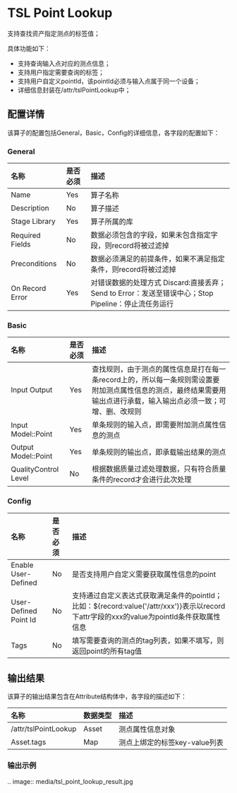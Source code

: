 # TSL Point Lookup

支持查找资产指定测点的标签值；

具体功能如下：
- 支持查询输入点对应的测点信息；
- 支持用户指定需要查询的标签；
- 支持用户自定义pointId，该pointId必须与输入点属于同一个设备；
- 详细信息封装在/attr/tslPointLookup中；

## 配置详情

该算子的配置包括General，Basic，Config的详细信息，各字段的配置如下：

### General
| 名称            | 是否必须 | 描述                                                                                                 |
|:----------------|:---------|:-----------------------------------------------------------------------------------------------------|
| Name            | Yes      | 算子名称                                                                                             |
| Description     | No       | 算子描述                                                                                             |
| Stage Library   | Yes      | 算子所属的库                                                                                         |
| Required Fields | No       | 数据必须包含的字段，如果未包含指定字段，则record将被过滤掉                                           |
| Preconditions   | No       | 数据必须满足的前提条件，如果不满足指定条件，则record将被过滤掉                                       |
| On Record Error | Yes      | 对错误数据的处理方式  Discard:直接丢弃；Send to Error：发送至错误中心；Stop Pipeline：停止流任务运行 |

### Basic

| 名称                 | 是否必须 | 描述                                                                                                                                                                 |
|:---------------------|:---------|:---------------------------------------------------------------------------------------------------------------------------------------------------------------------|
| Input Output         | Yes      | 查找规则，由于测点的属性信息是打在每一条record上的，所以每一条规则需设置要附加测点属性信息的测点，最终结果需要用输出点进行承载，输入输出点必须一致；可增、删、改规则 |
| Input Model::Point   | Yes      | 单条规则的输入点，即需要附加测点属性信息的测点                                                                                                                       |
| Output Model::Point  | Yes      | 单条规则的输出点，即承载输出结果的测点                                                                                                                               |
| QualityControl Level | No       | 根据数据质量过滤处理数据，只有符合质量条件的record才会进行此次处理                                                                                                   |

### Config

| 名称                  | 是否必须 | 描述                                                                                                                                     |
|:----------------------|:---------|:-----------------------------------------------------------------------------------------------------------------------------------------|
| Enable User-Defined   | No       | 是否支持用户自定义需要获取属性信息的point                                                                                                |
| User-Defined Point Id | No       | 支持通过自定义表达式获取满足条件的pointId；比如：${record:value('/attr/xxx')}表示以record下attr字段的xxx的value为pointId条件获取属性信息 |
| Tags                  | No       | 填写需要查询的测点的tag列表，如果不填写，则返回point的所有tag值                                                                          |

## 输出结果

该算子的输出结果包含在Attribute结构体中，各字段的描述如下：

| 名称                 | 数据类型 | 描述                          |
|:---------------------|:---------|:------------------------------|
| /attr/tslPointLookup | Asset    | 测点属性信息对象              |
| Asset.tags           | Map      | 测点上绑定的标签key-value列表 |


### 输出示例

.. image:: media/tsl_point_lookup_result.jpg

<!--end-->
